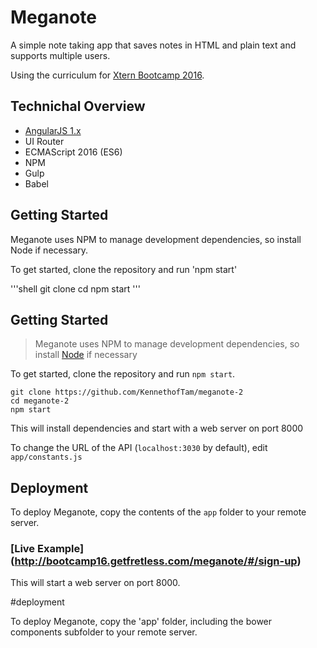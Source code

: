 # Meganote 

A simple note taking app that saves notes in HTML and plain text and supports multiple users.

Using the curriculum for [Xtern Bootcamp 2016](http://bootcamp16.getfretless.com/).

## Technichal Overview

* [AngularJS 1.x](angularjs.org)
* UI Router 
* ECMAScript 2016 (ES6)
* NPM
* Gulp 
* Babel

## Getting Started 

Meganote uses NPM to manage development dependencies, so install Node if necessary. 

To get started, clone the repository and run 'npm start'

'''shell 
git clone <this repository>
cd <this project folder>
npm start
'''
## Getting Started

> Meganote uses NPM to manage development dependencies, so install
[Node](https://nodejs.org/en/) if necessary

To get started, clone the repository and run `npm start`.

```
git clone https://github.com/KennethofTam/meganote-2
cd meganote-2
npm start
```
This will install dependencies and start with a web server on port 8000

To change the URL of the API (`localhost:3030` by default),
edit `app/constants.js`

## Deployment

To deploy Meganote, copy the contents of the `app` folder to your remote server.

### [Live Example] (http://bootcamp16.getfretless.com/meganote/#/sign-up)


This will start a web server on port 8000.

#deployment 

To deploy Meganote, copy the 'app' folder, including the bower components subfolder to your remote server. 

